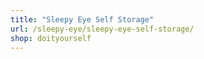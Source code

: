 ```yaml
---
title: "Sleepy Eye Self Storage"
url: /sleepy-eye/sleepy-eye-self-storage/
shop: doityourself
---
```

